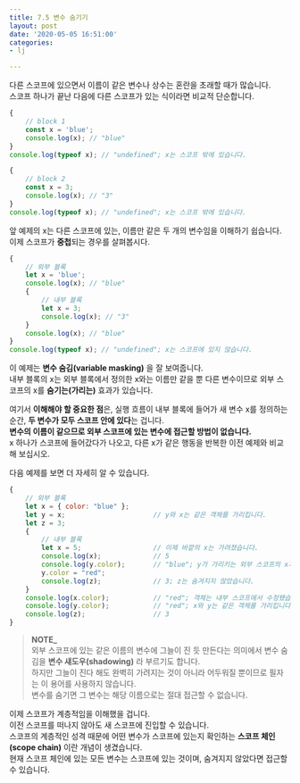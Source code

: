 ```yaml
---
title: 7.5 변수 숨기기
layout: post
date: '2020-05-05 16:51:00'
categories:
- lj

---
```


다른 스코프에 있으면서 이름이 같은 변수나 상수는 혼란을 초래할 때가 많습니다.  
스코프 하나가 끝난 다음에 다른 스코프가 있는 식이라면 비교적 단순합니다.

```javascript
{
	// block 1
	const x = 'blue';
	console.log(x); // "blue"
}
console.log(typeof x); // "undefined"; x는 스코프 밖에 있습니다.

{
	// block 2
	const x = 3;
	console.log(x); // "3"
}
console.log(typeof x); // "undefined"; x는 스코프 밖에 있습니다.
```

앞 예제의 x는 다른 스코프에 있는, 이름만 같은 두 개의 변수임을 이해하기 쉽습니다.  
이제 스코프가 **중첩**되는 경우를 살펴봅시다.

```javascript
{
	// 외부 블록
	let x = 'blue';
	console.log(x); // "blue"
	{
		// 내부 블록
		let x = 3;
		console.log(x); // "3"
	}
	console.log(x); // "blue"
}
console.log(typeof x); // "undefined"; x는 스코프에 있지 않습니다.
```

이 예제는 **변수 숨김(variable masking)** 을 잘 보여줍니다.  
내부 블록의 x는 외부 블록에서 정의한 x와는 이름만 같을 뿐 다른 변수이므로 외부 스코프의 x를 **숨기는(가리는)** 효과가 있습니다.

여기서 **이해해야 할 중요한 점**은, 실행 흐름이 내부 블록에 들어가 새 변수 x를 정의하는 순간, **두 변수가 모두 스코프 안에 있다**는 겁니다.  
**변수의 이름이 같으므로 외부 스코프에 있는 변수에 접근할 방법이 없습니다.**  
x 하나가 스코프에 들어갔다가 나오고, 다른 x가 같은 행동을 반복한 이전 예제와 비교해 보십시오.

다음 예제를 보면 더 자세히 알 수 있습니다.

```javascript
{
	// 외부 블록
	let x = { color: "blue" };
	let y = x;                      // y와 x는 같은 객체를 가리킵니다.
	let z = 3;
	{
		// 내부 블록
		let x = 5;                  // 이제 바깥의 x는 가려졌습니다.
		console.log(x);             // 5
		console.log(y.color);       // "blue"; y가 가리키는 외부 스코프의 x가 가리키는 객체는 스코프 안에 있습니다.
		y.color = "red";
		console.log(z);             // 3; z는 숨겨지지 않았습니다.
	}
	console.log(x.color);           // "red"; 객체는 내부 스코프에서 수정됐습니다.
	console.log(y.color);           // "red"; x와 y는 같은 객체를 가리킵니다.
	console.log(z);                 // 3
}
```

> **NOTE_**  
> 외부 스코프에 있는 같은 이름의 변수에 그늘이 진 듯 만든다는 의미에서 변수 숨김을 **변수 섀도우(shadowing)** 라 부르기도 합니다.  
> 하지만 그늘이 진다 해도 완벽히 가려지는 것이 아니라 어두워질 뿐이므로 필자는 이 용어를 사용하지 않습니다.  
> 변수를 숨기면 그 변수는 해당 이름으로는 절대 접근할 수 없습니다.

이제 스코프가 계층적임을 이해했을 겁니다.  
이전 스코프를 떠나지 않아도 새 스코프에 진입할 수 있습니다.  
스코프의 계층적인 성격 때문에 어떤 변수가 스코프에 있는지 확인하는 **스코프 체인(scope chain)** 이란 개념이 생겼습니다.  
현재 스코프 체인에 있는 모든 변수는 스코프에 있는 것이며, 숨겨지지 않았다면 접근할 수 있습니다.